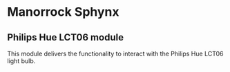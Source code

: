# Manorrock Sphynx
## Philips Hue LCT06 module

This module delivers the functionality to interact with the Philips Hue LCT06
light bulb.
